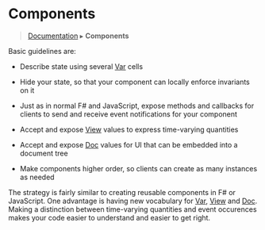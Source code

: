 # Components
> [Documentation](../README.md) ▸ **Components**

Basic guidelines are:

* Describe state using several [Var](Var.md) cells

* Hide your state, so that your component can locally enforce invariants on it

* Just as in normal F# and JavaScript, expose methods and callbacks for
  clients to send and receive event notifications for your component

* Accept and expose [View](View.md) values to express time-varying quantities 

* Accept and expose [Doc](Doc.md) values for UI that can be embedded into a document tree

* Make components higher order, so clients can create as many instances as needed

The strategy is fairly similar to creating reusable
components in F# or JavaScript.  One advantage is having new vocabulary
for [Var](Var.md), [View](View.md) and [Doc](Doc.md).  Making a distinction
between time-varying quantities and event occurences makes your code easier
to understand and easier to get right.

